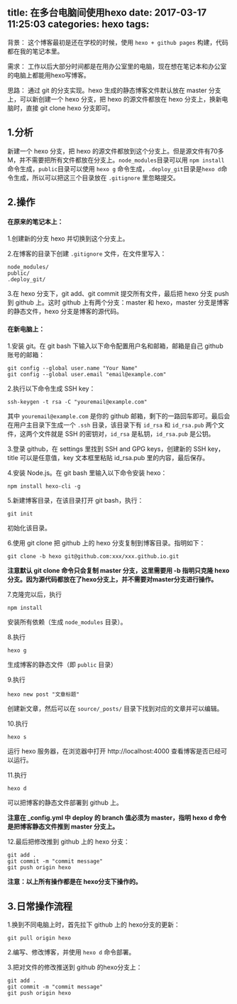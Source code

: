 title: 在多台电脑间使用hexo
date: 2017-03-17 11:25:03
categories: hexo
tags:
---
背景：
这个博客最初是还在学校的时候，使用 `hexo + github pages` 构建，代码都在我的笔记本里。

需求：
工作以后大部分时间都是在用办公室里的电脑，现在想在笔记本和办公室的电脑上都能用hexo写博客。

思路：
通过 git 的分支实现。hexo 生成的静态博客文件默认放在 master 分支上，可以新创建一个 hexo 分支，把 hexo 的源文件都放在 hexo 分支上，换新电脑时，直接 git clone hexo 分支即可。
<!--more-->

## 1.分析
新建一个 hexo 分支，把 hexo 的源文件都放到这个分支上。但是源文件有70多M，并不需要把所有文件都放在分支上。`node_modules`目录可以用 `npm install` 命令生成，`public`目录可以使用 `hexo g` 命令生成，`.deploy_git`目录是`hexo d`命令生成，所以可以把这三个目录放在 `.gitignore` 里忽略提交。

## 2.操作

#### 在原来的笔记本上：

1.创建新的分支 hexo 并切换到这个分支上。

2.在博客的目录下创建 `.gitignore` 文件，在文件里写入：

```
node_modules/
public/
.deploy_git/
```

3.在 hexo 分支下，git add、git commit 提交所有文件，最后把 hexo 分支 push 到 github 上。这时 github 上有两个分支：master 和 hexo，master 分支是博客的静态文件，hexo 分支是博客的源代码。

#### 在新电脑上：

1.安装 git。在 git bash 下输入以下命令配置用户名和邮箱，邮箱是自己 github 账号的邮箱：

```
git config --global user.name "Your Name"
git config --global user.email "email@example.com"
```

2.执行以下命令生成 SSH key：

```
ssh-keygen -t rsa -C "youremail@example.com"
```

其中 `youremail@example.com` 是你的 github 邮箱，剩下的一路回车即可。最后会在用户主目录下生成一个 `.ssh` 目录，该目录下有 `id_rsa` 和 `id_rsa.pub` 两个文件，这两个文件就是 SSH 的密钥对，`id_rsa` 是私钥，`id_rsa.pub` 是公钥。

3.登录 github，在 settings 里找到 SSH and GPG keys，创建新的 SSH key，title 可以是任意值，key 文本框里粘贴 id_rsa.pub 里的内容，最后保存。

4.安装 Node.js。在 git bash 里输入以下命令安装 hexo：

```
npm install hexo-cli -g
```

5.新建博客目录，在该目录打开 git bash，执行：

```
git init
```

初始化该目录。

6.使用 git clone 把 github 上的 hexo 分支复制到博客目录。指明如下：

```
git clone -b hexo git@github.com:xxx/xxx.github.io.git
```

**注意默认 git clone 命令只会复制 master 分支，这里需要用 -b 指明只克隆 hexo 分支。因为源代码都放在了hexo分支上，并不需要对master分支进行操作。**

7.克隆完以后，执行 

```
npm install
```

安装所有依赖（生成 `node_modules` 目录）。

8.执行

```
hexo g
```

生成博客的静态文件（即 `public` 目录）

9.执行

```
hexo new post "文章标题"
```

创建新文章，然后可以在 `source/_posts/` 目录下找到对应的文章并可以编辑。

10.执行

```
hexo s
```

运行 hexo 服务器，在浏览器中打开 http://localhost:4000 查看博客是否已经可以运行。

11.执行

```
hexo d
```

可以把博客的静态文件部署到 github 上。

**注意在 _config.yml 中 deploy 的 branch 值必须为 master，指明 hexo d 命令是把博客静态文件推到 master 分支上。**

12.最后把修改推到 github 上的 hexo 分支：

```
git add .
git commit -m "commit message"
git push origin hexo
```

**注意：以上所有操作都是在 hexo分支下操作的。**

## 3.日常操作流程
1.换到不同电脑上时，首先拉下 github 上的 hexo分支的更新：
```
git pull origin hexo 
```

2.编写、修改博客，并使用 `hexo d` 命令部署。

3.把对文件的修改推送到 github 的hexo分支上：
```
git add .
git commit -m "commit message"
git push origin hexo
```
